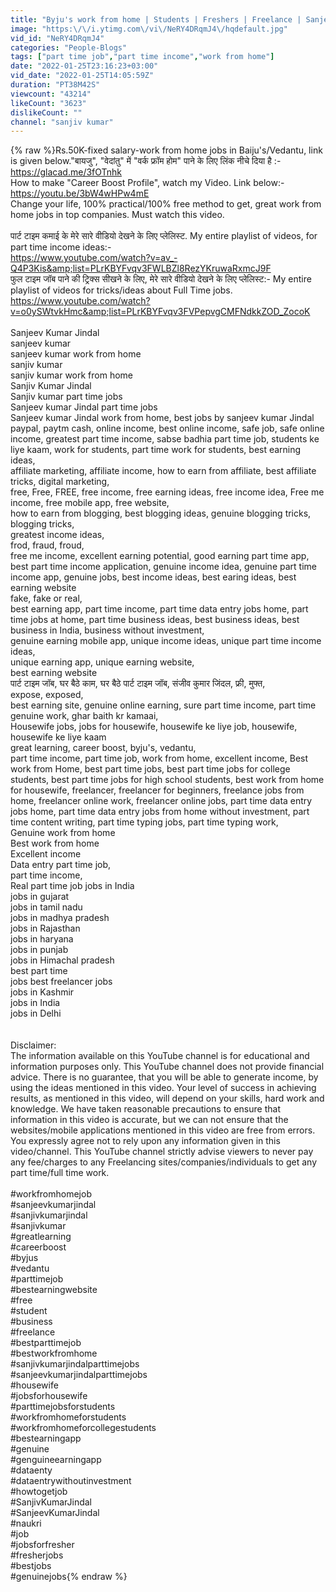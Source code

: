 ```yaml
---
title: "Byju's work from home | Students | Freshers | Freelance | Sanjeev Kumar Jindal | Free | Part time"
image: "https:\/\/i.ytimg.com\/vi\/NeRY4DRqmJ4\/hqdefault.jpg"
vid_id: "NeRY4DRqmJ4"
categories: "People-Blogs"
tags: ["part time job","part time income","work from home"]
date: "2022-01-25T23:16:23+03:00"
vid_date: "2022-01-25T14:05:59Z"
duration: "PT38M42S"
viewcount: "43214"
likeCount: "3623"
dislikeCount: ""
channel: "sanjiv kumar"
---
```

{% raw %}Rs.50K-fixed salary-work from home jobs in Baiju's/Vedantu, link is given below.&quot;बायजु&quot;, &quot;वेदांतु&quot; में &quot;वर्क फ्रॉम होम&quot; पाने के लिए लिंक नीचे दिया है :- <br /><a rel="nofollow" target="blank" href="https://glacad.me/3fOTnhk">https://glacad.me/3fOTnhk</a> <br />How to make &quot;Career Boost Profile&quot;, watch my Video. Link below:- <br /><a rel="nofollow" target="blank" href="https://youtu.be/3bW4wHPw4mE">https://youtu.be/3bW4wHPw4mE</a><br />Change your life, 100% practical/100% free method to get, great work from home jobs in top companies. Must watch this video. <br /><br />पार्ट टाइम कमाई के मेरे सारे वीडियो देखने के लिए प्लेलिस्ट. My entire playlist of videos, for part time income ideas:-<br /><a rel="nofollow" target="blank" href="https://www.youtube.com/watch?v=av_-Q4P3Kis&amp;list=PLrKBYFvqv3FWLBZl8RezYKruwaRxmcJ9F">https://www.youtube.com/watch?v=av_-Q4P3Kis&amp;list=PLrKBYFvqv3FWLBZl8RezYKruwaRxmcJ9F</a><br />फुल टाइम जॉब पाने की ट्रिक्स सीखने के लिए, मेरे सारे वीडियो देखने के लिए प्लेलिस्ट:- My entire playlist of videos for tricks/ideas about Full Time jobs.<br /><a rel="nofollow" target="blank" href="https://www.youtube.com/watch?v=o0ySWtvkHmc&amp;list=PLrKBYFvqv3FVPepvgCMFNdkkZOD_ZocoK">https://www.youtube.com/watch?v=o0ySWtvkHmc&amp;list=PLrKBYFvqv3FVPepvgCMFNdkkZOD_ZocoK</a> <br /><br />Sanjeev Kumar Jindal<br />sanjeev kumar<br />sanjeev kumar work from home<br />sanjiv kumar<br />sanjiv kumar work from home<br />Sanjiv Kumar Jindal<br />Sanjiv kumar part time jobs<br />Sanjeev kumar Jindal part time jobs<br />Sanjeev kumar Jindal work from home, best jobs by sanjeev kumar Jindal<br />paypal, paytm cash, online income, best online income, safe job, safe online income, greatest part time income, sabse badhia part time job, students ke liye kaam, work for students, part time work for students, best earning ideas,  <br />affiliate marketing, affiliate income, how to earn from affiliate, best affiliate tricks, digital marketing, <br />free, Free, FREE, free income, free earning ideas, free income idea, Free me income, free mobile app, free website,   <br />how to earn from blogging, best blogging ideas, genuine blogging tricks, blogging tricks, <br />greatest income ideas, <br />frod, fraud, froud,<br />free me income, excellent earning potential, good earning part time app, best part time income application, genuine income idea, genuine part time income app, genuine jobs, best income ideas, best earing ideas, best earning website <br />fake, fake or real,<br />best earning app, part time income, part time data entry jobs home, part time jobs at home, part time business ideas, best business ideas, best business in India, business without investment,<br />genuine earning mobile app, unique income ideas, unique part time income ideas,<br />unique earning app, unique earning website,<br />best earning website<br />पार्ट टाइम जॉब, घर बैठे काम, घर बैठे पार्ट टाइम जॉब, संजीव कुमार जिंदल, फ्री, मुफ्त,<br />expose, exposed,<br />best earning site, genuine online earning, sure part time income, part time genuine work, ghar baith kr kamaai,  <br />Housewife jobs, jobs for housewife, housewife ke liye job, housewife, housewife ke liye kaam<br />great learning, career boost, byju's, vedantu, <br />part time income, part time job, work from home, excellent income, Best work from Home, best part time jobs, best part time jobs for college students, best part time jobs for high school students, best work from home for housewife, freelancer, freelancer for beginners, freelance jobs from home, freelancer online work, freelancer online jobs, part time data entry jobs home, part time data entry jobs from home without investment, part time content writing, part time typing jobs, part time typing work, <br />Genuine work from home <br />Best work from home <br />Excellent income <br />Data entry part time job,    <br />part time income,   <br />Real part time job jobs in India <br />jobs in gujarat <br />jobs in tamil nadu <br />jobs in madhya pradesh <br />jobs in Rajasthan <br />jobs in haryana <br />jobs in punjab <br />jobs in Himachal pradesh <br />best part time <br />jobs best freelancer jobs<br />jobs in Kashmir<br />jobs in India<br />jobs in Delhi<br /><br /><br />Disclaimer:<br />The information available on this YouTube channel is for educational and information purposes only. This YouTube channel does not provide financial advice. There is no guarantee, that you will be able to generate income, by using the ideas mentioned in this video. Your level of success in achieving results, as mentioned in this video, will depend on your skills, hard work and knowledge. We have taken reasonable precautions to ensure that information in this video is accurate, but we can not ensure that the websites/mobile applications mentioned in this video are free from errors. You expressly agree not to rely upon any information given in this video/channel. This YouTube channel strictly advise viewers to never pay any fee/charges to any Freelancing sites/companies/individuals to get any part time/full time work.<br /><br />#workfromhomejob <br />#sanjeevkumarjindal <br />#sanjivkumarjindal <br />#sanjivkumar <br />#greatlearning<br />#careerboost<br />#byjus<br />#vedantu<br />#parttimejob <br />#bestearningwebsite <br />#free <br />#student <br />#business <br />#freelance <br />#bestparttimejob <br />#bestworkfromhome<br />#sanjivkumarjindalparttimejobs<br />#sanjeevkumarjindalparttimejobs<br />#housewife<br />#jobsforhousewife<br />#parttimejobsforstudents<br />#workfromhomeforstudents<br />#workfromhomeforcollegestudents<br />#bestearningapp<br />#genuine<br />#genguineearningapp<br />#dataenty<br />#dataentrywithoutinvestment <br />#howtogetjob <br />#SanjivKumarJindal <br />#SanjeevKumarJindal <br />#naukri <br />#job <br />#jobsforfresher <br />#fresherjobs <br />#bestjobs <br />#genuinejobs{% endraw %}
